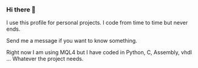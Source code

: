 ### Hi there 👋

I use this profile for personal projects. I code from time to time but never ends.


Send me a message if you want to know something.


Right now I am using MQL4 but I have coded in Python, C, Assembly, vhdl ... Whatever the project needs.
